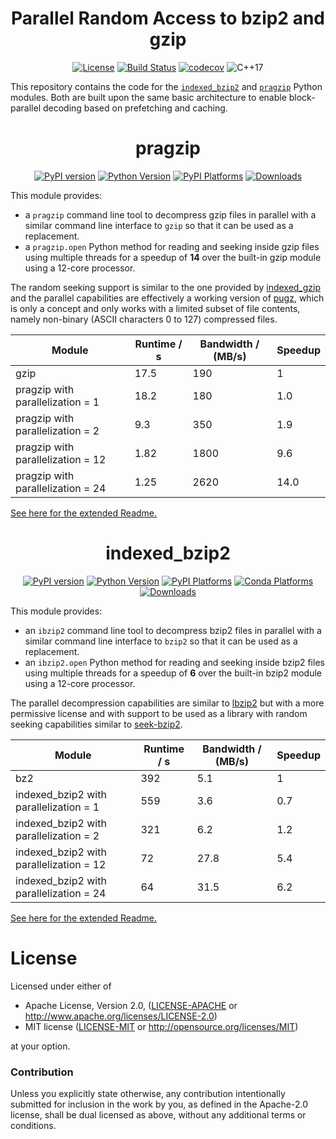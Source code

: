 <div align="center">

# Parallel Random Access to bzip2 and gzip

[![License](https://img.shields.io/badge/license-MIT-blue.svg)](http://opensource.org/licenses/MIT)
[![Build Status](https://github.com/mxmlnkn/indexed_bzip2/workflows/tests/badge.svg)](https://github.com/mxmlnkn/pragzip/actions)
[![codecov](https://codecov.io/gh/mxmlnkn/indexed_bzip2/branch/master/graph/badge.svg?token=94ZD4UTZQW)](https://codecov.io/gh/mxmlnkn/indexed_bzip2)
![C++17](https://img.shields.io/badge/C++-17-blue.svg?style=flat-square)

</div>

This repository contains the code for the [`indexed_bzip2`](python/indexed_bzip2) and [`pragzip`](python/pragzip) Python modules.
Both are built upon the same basic architecture to enable block-parallel decoding based on prefetching and caching.

<div align="center">

# pragzip

[![PyPI version](https://badge.fury.io/py/pragzip.svg)](https://badge.fury.io/py/pragzip)
[![Python Version](https://img.shields.io/pypi/pyversions/pragzip)](https://pypi.org/project/pragzip/)
[![PyPI Platforms](https://img.shields.io/badge/pypi-linux%20%7C%20macOS%20%7C%20Windows-brightgreen)](https://pypi.org/project/pragzip/)
[![Downloads](https://pepy.tech/badge/pragzip/month)](https://pepy.tech/project/pragzip)

</div>

This module provides: 
 - a `pragzip` command line tool to decompress gzip files in parallel with a similar command line interface to `gzip` so that it can be used as a replacement.
 - a `pragzip.open` Python method for reading and seeking inside gzip files using multiple threads for a speedup of **14** over the built-in gzip module using a 12-core processor.

The random seeking support is similar to the one provided by [indexed_gzip](https://github.com/pauldmccarthy/indexed_gzip) and the parallel capabilities are effectively a working version of [pugz](https://github.com/Piezoid/pugz), which is only a concept and only works with a limited subset of file contents, namely non-binary (ASCII characters 0 to 127) compressed files.

| Module                            | Runtime / s | Bandwidth / (MB/s) | Speedup |
|-----------------------------------|-------------|--------------------|---------|
| gzip                              |  17.5       |  190               | 1       |
| pragzip with parallelization = 1  |  18.2       |  180               | 1.0     |
| pragzip with parallelization = 2  |   9.3       |  350               | 1.9     |
| pragzip with parallelization = 12 |  1.82       | 1800               | 9.6     |
| pragzip with parallelization = 24 |  1.25       | 2620               | 14.0    |

[See here for the extended Readme.](python/pragzip)


<div align="center">

# indexed_bzip2

[![PyPI version](https://badge.fury.io/py/indexed-bzip2.svg)](https://badge.fury.io/py/indexed-bzip2)
[![Python Version](https://img.shields.io/pypi/pyversions/indexed_bzip2)](https://pypi.org/project/indexed-bzip2/)
[![PyPI Platforms](https://img.shields.io/badge/pypi-linux%20%7C%20macOS%20%7C%20Windows-brightgreen)](https://pypi.org/project/indexed-bzip2/)
[![Conda Platforms](https://img.shields.io/conda/pn/mxmlnkn/indexed_bzip2?color=brightgreen&label=conda)](https://anaconda.org/mxmlnkn/indexed_bzip2)
[![Downloads](https://pepy.tech/badge/indexed-bzip2/month)](https://pepy.tech/project/indexed-bzip2)

</div>

This module provides:
  - an `ibzip2` command line tool to decompress bzip2 files in parallel with a similar command line interface to `bzip2` so that it can be used as a replacement.
  - an `ibzip2.open` Python method for reading and seeking inside bzip2 files using multiple threads for a speedup of **6** over the built-in bzip2 module using a 12-core processor.

The parallel decompression capabilities are similar to [lbzip2](https://lbzip2.org/) but with a more permissive license and with support to be used as a library with random seeking capabilities similar to [seek-bzip2](https://github.com/galaxyproject/seek-bzip2).

| Module                                  | Runtime / s | Bandwidth / (MB/s) | Speedup |
|-----------------------------------------|-------------|--------------------|---------|
| bz2                                     | 392         |  5.1               | 1       |
| indexed_bzip2 with parallelization = 1  | 559         |  3.6               | 0.7     |
| indexed_bzip2 with parallelization = 2  | 321         |  6.2               | 1.2     |
| indexed_bzip2 with parallelization = 12 |  72         | 27.8               | 5.4     |
| indexed_bzip2 with parallelization = 24 |  64         | 31.5               | 6.2     |

[See here for the extended Readme.](python/indexed_bzip2)


# License

Licensed under either of

 * Apache License, Version 2.0, ([LICENSE-APACHE](LICENSE-APACHE) or http://www.apache.org/licenses/LICENSE-2.0)
 * MIT license ([LICENSE-MIT](LICENSE-MIT) or http://opensource.org/licenses/MIT)

at your option.

### Contribution

Unless you explicitly state otherwise, any contribution intentionally submitted
for inclusion in the work by you, as defined in the Apache-2.0 license, shall be dual licensed as above, without any
additional terms or conditions.
